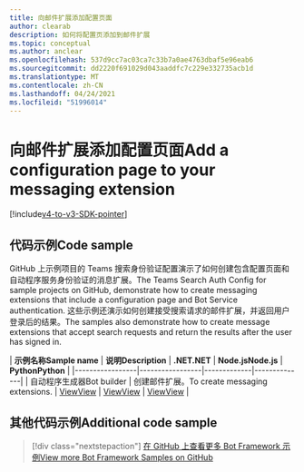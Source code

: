 ```yaml
---
title: 向邮件扩展添加配置页面
author: clearab
description: 如何将配置页添加到邮件扩展
ms.topic: conceptual
ms.author: anclear
ms.openlocfilehash: 537d9cc7ac03ca7c33b7a0ae4763dbaf5e96eab6
ms.sourcegitcommit: dd2220f691029d043aaddfc7c229e332735acb1d
ms.translationtype: MT
ms.contentlocale: zh-CN
ms.lasthandoff: 04/24/2021
ms.locfileid: "51996014"
---
```

# <a name="add-a-configuration-page-to-your-messaging-extension"></a><span data-ttu-id="dd1e1-103">向邮件扩展添加配置页面</span><span class="sxs-lookup"><span data-stu-id="dd1e1-103">Add a configuration page to your messaging extension</span></span>

[!include[v4-to-v3-SDK-pointer](~/includes/v4-to-v3-pointer-me.md)]

## <a name="code-sample"></a><span data-ttu-id="dd1e1-104">代码示例</span><span class="sxs-lookup"><span data-stu-id="dd1e1-104">Code sample</span></span>

<span data-ttu-id="dd1e1-105">GitHub 上示例项目的 Teams 搜索身份验证配置演示了如何创建包含配置页面和自动程序服务身份验证的消息扩展。</span><span class="sxs-lookup"><span data-stu-id="dd1e1-105">The Teams Search Auth Config for sample projects on GitHub, demonstrate how to create messaging extensions that include a configuration page and Bot Service authentication.</span></span> <span data-ttu-id="dd1e1-106">这些示例还演示如何创建接受搜索请求的邮件扩展，并返回用户登录后的结果。</span><span class="sxs-lookup"><span data-stu-id="dd1e1-106">The samples also demonstrate how to create message extensions that accept search requests and return the results after the user has signed in.</span></span>

| <span data-ttu-id="dd1e1-107">**示例名称**</span><span class="sxs-lookup"><span data-stu-id="dd1e1-107">**Sample name**</span></span> | <span data-ttu-id="dd1e1-108">**说明**</span><span class="sxs-lookup"><span data-stu-id="dd1e1-108">**Description**</span></span> | <span data-ttu-id="dd1e1-109">**.NET**</span><span class="sxs-lookup"><span data-stu-id="dd1e1-109">**.NET**</span></span> | <span data-ttu-id="dd1e1-110">**Node.js**</span><span class="sxs-lookup"><span data-stu-id="dd1e1-110">**Node.js**</span></span> | <span data-ttu-id="dd1e1-111">**Python**</span><span class="sxs-lookup"><span data-stu-id="dd1e1-111">**Python**</span></span> |
|-----------------|-----------------|-------------|--------------|
| <span data-ttu-id="dd1e1-112">自动程序生成器</span><span class="sxs-lookup"><span data-stu-id="dd1e1-112">Bot builder</span></span> | <span data-ttu-id="dd1e1-113">创建邮件扩展。</span><span class="sxs-lookup"><span data-stu-id="dd1e1-113">To create messaging extensions.</span></span> | [<span data-ttu-id="dd1e1-114">View</span><span class="sxs-lookup"><span data-stu-id="dd1e1-114">View</span></span>](https://github.com/microsoft/BotBuilder-Samples/tree/master/samples/csharp_dotnetcore/52.teams-messaging-extensions-search-auth-config) | [<span data-ttu-id="dd1e1-115">View</span><span class="sxs-lookup"><span data-stu-id="dd1e1-115">View</span></span>](https://github.com/microsoft/BotBuilder-Samples/tree/master/samples/javascript_nodejs/52.teams-messaging-extensions-search-auth-config) | [<span data-ttu-id="dd1e1-116">View</span><span class="sxs-lookup"><span data-stu-id="dd1e1-116">View</span></span>]( https://github.com/microsoft/BotBuilder-Samples/tree/main/samples/python/50.teams-messaging-extension-search) |

## <a name="additional-code-sample"></a><span data-ttu-id="dd1e1-117">其他代码示例</span><span class="sxs-lookup"><span data-stu-id="dd1e1-117">Additional code sample</span></span>

> [!div class="nextstepaction"]
> [<span data-ttu-id="dd1e1-118">在 GitHub 上查看更多 Bot Framework 示例</span><span class="sxs-lookup"><span data-stu-id="dd1e1-118">View more Bot Framework Samples on GitHub</span></span>](https://github.com/microsoft/BotBuilder-Samples)
